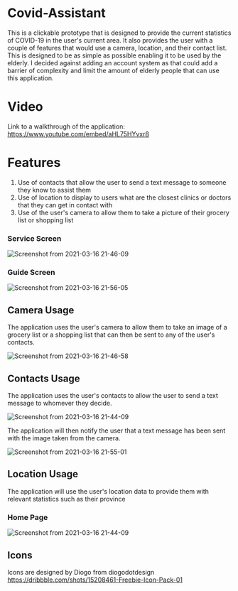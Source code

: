# Covid-Assistant
This is a clickable prototype that is designed to provide the current statistics of COVID-19 in the user's current area. It also provides the user with a couple of features that would use a camera, location, and their contact list. This is designed to be as simple as possible enabling it to be used by the elderly. I decided against adding an account system as that could add a barrier of complexity and limit the amount of elderly people that can use this application.

# Video
Link to a walkthrough of the application:
https://www.youtube.com/embed/aHL75HYvxr8

# Features
1. Use of contacts that allow the user to send a text message to someone they know to assist them
2. Use of location to display to users what are the closest clinics or doctors that they can get in contact with
3. Use of the user's camera to allow them to take a picture of their grocery list or shopping list

### Service Screen

![Screenshot from 2021-03-16 21-46-09](https://user-images.githubusercontent.com/49799250/111402789-36f85380-86a2-11eb-92a0-b3dcec26c483.png)

### Guide Screen

![Screenshot from 2021-03-16 21-56-05](https://user-images.githubusercontent.com/49799250/111402926-74f57780-86a2-11eb-8e71-a8d34bea8c64.png)


## Camera Usage
The application uses the user's camera to allow them to take an image of a grocery list or a shopping list that can then be sent to any of the user's contacts.

![Screenshot from 2021-03-16 21-46-58](https://user-images.githubusercontent.com/49799250/111402200-27c4d600-86a1-11eb-935d-559f4e7afb72.png)

## Contacts Usage
The application uses the user's contacts to allow the user to send a text message to whomever they decide. 

![Screenshot from 2021-03-16 21-44-09](https://user-images.githubusercontent.com/49799250/111402139-09f77100-86a1-11eb-9ccc-2e7d5dba8735.png)

The application will then notify the user that a text message has been sent with the image taken from the camera. 

![Screenshot from 2021-03-16 21-55-01](https://user-images.githubusercontent.com/49799250/111402833-49728d00-86a2-11eb-8d74-2bc07f51d0ef.png)


## Location Usage
The application will use the user's location data to provide them with relevant statistics such as their province

### Home Page

![Screenshot from 2021-03-16 21-44-09](https://user-images.githubusercontent.com/49799250/111402012-ca308980-86a0-11eb-8c86-514741e3b15c.png)

## Icons
Icons are designed by Diogo from diogodotdesign
https://dribbble.com/shots/15208461-Freebie-Icon-Pack-01
